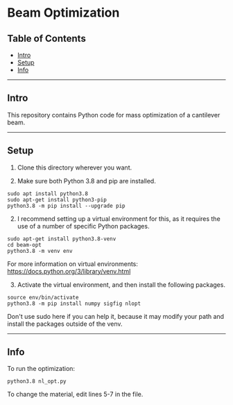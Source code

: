 # Beam Optimization

## Table of Contents

- [Intro](#intro)
- [Setup](#setup)
- [Info](#info)

---
## Intro

This repository contains Python code for mass optimization of a cantilever beam.

---

## Setup

1. Clone this directory wherever you want.

2. Make sure both Python 3.8 and pip are installed.

```shell
sudo apt install python3.8
sudo apt-get install python3-pip
python3.8 -m pip install --upgrade pip
```

2. I recommend setting up a virtual environment for this, as it requires the use of a number of specific Python packages.

```shell
sudo apt-get install python3.8-venv
cd beam-opt
python3.8 -m venv env
```
For more information on virtual environments: https://docs.python.org/3/library/venv.html
    
3. Activate the virtual environment, and then install the following packages.

```shell
source env/bin/activate
python3.8 -m pip install numpy sigfig nlopt
```
Don't use sudo here if you can help it, because it may modify your path and install the packages outside of the venv.

---

## Info

To run the optimization:

```shell
python3.8 nl_opt.py
```

To change the material, edit lines 5-7 in the file.
